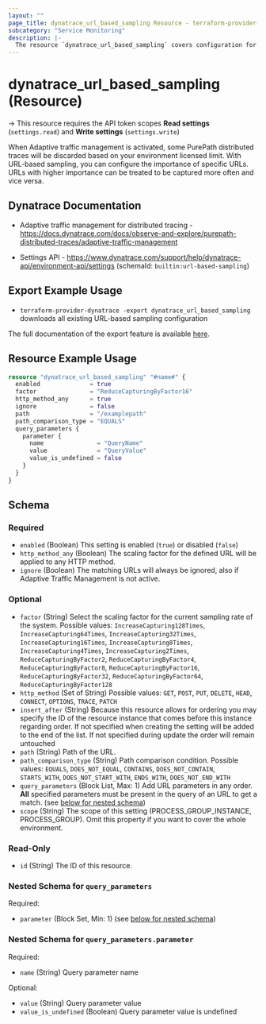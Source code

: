 ```yaml
---
layout: ""
page_title: dynatrace_url_based_sampling Resource - terraform-provider-dynatrace"
subcategory: "Service Monitoring"
description: |-
  The resource `dynatrace_url_based_sampling` covers configuration for URL-based sampling
---
```


# dynatrace_url_based_sampling (Resource)

-> This resource requires the API token scopes **Read settings** (`settings.read`) and **Write settings** (`settings.write`)

When Adaptive traffic management is activated, some PurePath distributed traces will be discarded based on your environment licensed limit. With URL-based sampling, you can configure the importance of specific URLs. URLs with higher importance can be treated to be captured more often and vice versa.

## Dynatrace Documentation

- Adaptive traffic management for distributed tracing - https://docs.dynatrace.com/docs/observe-and-explore/purepath-distributed-traces/adaptive-traffic-management

- Settings API - https://www.dynatrace.com/support/help/dynatrace-api/environment-api/settings (schemaId: `builtin:url-based-sampling`)

## Export Example Usage

- `terraform-provider-dynatrace -export dynatrace_url_based_sampling` downloads all existing URL-based sampling configuration

The full documentation of the export feature is available [here](https://dt-url.net/h203qmc).

## Resource Example Usage

```terraform
resource "dynatrace_url_based_sampling" "#name#" {
  enabled              = true
  factor               = "ReduceCapturingByFactor16"
  http_method_any      = true
  ignore               = false
  path                 = "/examplepath"
  path_comparison_type = "EQUALS"
  query_parameters {
    parameter {
      name               = "QueryName"
      value              = "QueryValue"
      value_is_undefined = false
    }
  }
}
```

<!-- schema generated by tfplugindocs -->
## Schema

### Required

- `enabled` (Boolean) This setting is enabled (`true`) or disabled (`false`)
- `http_method_any` (Boolean) The scaling factor for the defined URL will be applied to any HTTP method.
- `ignore` (Boolean) The matching URLs will always be ignored, also if Adaptive Traffic Management is not active.

### Optional

- `factor` (String) Select the scaling factor for the current sampling rate of the system. Possible values: `IncreaseCapturing128Times`, `IncreaseCapturing64Times`, `IncreaseCapturing32Times`, `IncreaseCapturing16Times`, `IncreaseCapturing8Times`, `IncreaseCapturing4Times`, `IncreaseCapturing2Times`, `ReduceCapturingByFactor2`, `ReduceCapturingByFactor4`, `ReduceCapturingByFactor8`, `ReduceCapturingByFactor16`, `ReduceCapturingByFactor32`, `ReduceCapturingByFactor64`, `ReduceCapturingByFactor128`
- `http_method` (Set of String) Possible values: `GET`, `POST`, `PUT`, `DELETE`, `HEAD`, `CONNECT`, `OPTIONS`, `TRACE`, `PATCH`
- `insert_after` (String) Because this resource allows for ordering you may specify the ID of the resource instance that comes before this instance regarding order. If not specified when creating the setting will be added to the end of the list. If not specified during update the order will remain untouched
- `path` (String) Path of the URL.
- `path_comparison_type` (String) Path comparison condition. Possible values: `EQUALS`, `DOES_NOT_EQUAL`, `CONTAINS`, `DOES_NOT_CONTAIN`, `STARTS_WITH`, `DOES_NOT_START_WITH`, `ENDS_WITH`, `DOES_NOT_END_WITH`
- `query_parameters` (Block List, Max: 1) Add URL parameters in any order. **All** specified parameters must be present in the query of an URL to get a match. (see [below for nested schema](#nestedblock--query_parameters))
- `scope` (String) The scope of this setting (PROCESS_GROUP_INSTANCE, PROCESS_GROUP). Omit this property if you want to cover the whole environment.

### Read-Only

- `id` (String) The ID of this resource.

<a id="nestedblock--query_parameters"></a>
### Nested Schema for `query_parameters`

Required:

- `parameter` (Block Set, Min: 1) (see [below for nested schema](#nestedblock--query_parameters--parameter))

<a id="nestedblock--query_parameters--parameter"></a>
### Nested Schema for `query_parameters.parameter`

Required:

- `name` (String) Query parameter name

Optional:

- `value` (String) Query parameter value
- `value_is_undefined` (Boolean) Query parameter value is undefined
 